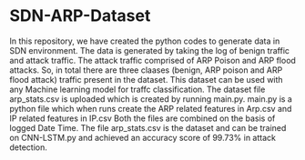 # SDN-ARP-Dataset
In this repository, we have created the python codes to generate data in SDN environment.
The data is generated by taking the log of benign traffic and attack traffic.
The attack traffic comprised of ARP Poison and ARP flood attacks.
So, in total there are three claases (benign, ARP poison and ARP flood attack) traffic present in the dataset.
This dataset can be used with any Machine learning model for traffc classification.
The dataset file arp_stats.csv is uploaded which is created by running main.py.
main.py is a python file which when runs create the ARP related features in Arp.csv and IP related features in IP.csv
Both the files are combined on the basis of logged Date Time.
The file arp_stats.csv is the dataset and can be trained on CNN-LSTM.py and achieved an accuracy score of 99.73% in attack detection.
